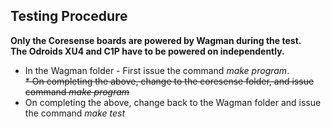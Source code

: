 ## Testing Procedure
__Only the Coresense boards are powered by Wagman during the test.__</br>
__The Odroids XU4 and C1P have to be powered on independently.__</br>
*  In the Wagman folder - First issue the command *make program*.</br>
~~*  On completing the above, change to the coresense folder, and issue command *make program*~~</br>
*  On completing the above, change back to the Wagman folder and issue the command *make test*
